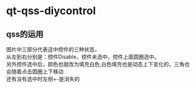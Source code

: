 # qt-qss-diycontrol
## qss的运用
图片中三部分代表这中控件的三种状态，<br>
从左到右分别是：控件Disable，控件未选中，控件上面圆圈选中。<br>
另外控件选中后，颜色也就改为填充白色,白色填充也是动态上下变化的，三角也会随着点击圆圈上下移动<br>
还有没有选中时左侧+-是消失的
